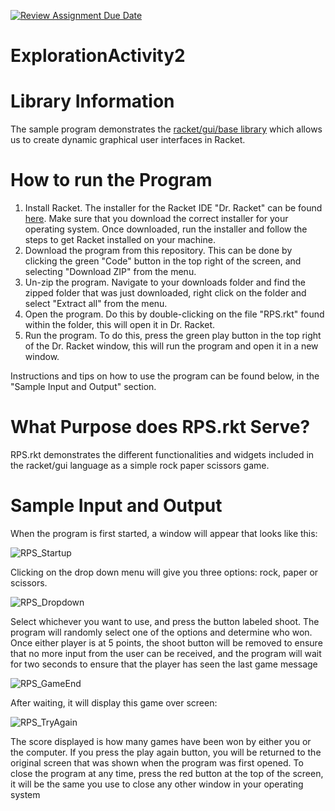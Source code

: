[![Review Assignment Due Date](https://classroom.github.com/assets/deadline-readme-button-24ddc0f5d75046c5622901739e7c5dd533143b0c8e959d652212380cedb1ea36.svg)](https://classroom.github.com/a/kCrKdl4V)
# ExplorationActivity2

# Library Information
The sample program demonstrates the [racket/gui/base library](https://docs.racket-lang.org/gui/) which allows us to create dynamic graphical user interfaces in Racket.

# How to run the Program
1. Install Racket. The installer for the Racket IDE "Dr. Racket" can be found [here](https://racket-lang.org/download/). Make sure that you download the correct installer for your operating system. Once downloaded, run the installer and follow the steps to get Racket installed on your machine.
2. Download the program from this repository. This can be done by clicking the green "Code" button in the top right of the screen, and selecting "Download ZIP" from the menu.
3. Un-zip the program. Navigate to your downloads folder and find the zipped folder that was just downloaded, right click on the folder and select "Extract all" from the menu.
4. Open the program. Do this by double-clicking on the file "RPS.rkt" found within the folder, this will open it in Dr. Racket.
5. Run the program. To do this, press the green play button in the top right of the Dr. Racket window, this will run the program and open it in a new window.

Instructions and tips on how to use the program can be found below, in the "Sample Input and Output" section.

# What Purpose does RPS.rkt Serve?
RPS.rkt demonstrates the different functionalities and widgets included in the racket/gui language as a simple rock paper scissors game.

# Sample Input and Output
When the program is first started, a window will appear that looks like this:

![RPS_Startup](https://github.com/CS2613-FA23/explorationactivity2-tbabineau/assets/125689414/e93daa54-be58-4e5e-8054-4f159c784c23)

Clicking on the drop down menu will give you three options: rock, paper or scissors.

![RPS_Dropdown](https://github.com/CS2613-FA23/explorationactivity2-tbabineau/assets/125689414/83675261-2511-4b2f-b831-5076c1e13910)

Select whichever you want to use, and press the button labeled shoot. The program will randomly select one of the options and determine who won. Once either player is at 5 points, the shoot button will be removed to ensure that no more input from the user can be received, and the program will wait for two seconds to ensure that the player has seen the last game message

![RPS_GameEnd](https://github.com/CS2613-FA23/explorationactivity2-tbabineau/assets/125689414/10e531bd-e0a7-416c-9cfd-d7b9bed6594b)

After waiting, it will display this game over screen:

![RPS_TryAgain](https://github.com/CS2613-FA23/explorationactivity2-tbabineau/assets/125689414/18aa4335-893f-46ee-8912-866b12c2ec6a)

The score displayed is how many games have been won by either you or the computer. If you press the play again button, you will be returned to the original screen that was shown when the program was first opened. To close the program at any time, press the red button at the top of the screen, it will be the same you use to close any other window in your operating system
